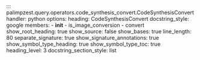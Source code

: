 <!-- ## Goal
Brief preamble with most content autogenerated from docstrings. -->

::: palimpzest.query.operators.code_synthesis_convert.CodeSynthesisConvert
    handler: python
    options:
      heading: CodeSynthesisConvert
      docstring_style: google
      members:
        - __init__
        - is_image_conversion
        - convert
      show_root_heading: true
      show_source: false
      show_bases: true
      line_length: 80
      separate_signature: true
      show_signature_annotations: true
      show_symbol_type_heading: true
      show_symbol_type_toc: true
      heading_level: 3
      docstring_section_style: list
